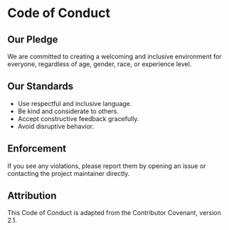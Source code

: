 # Code of Conduct

## Our Pledge
We are committed to creating a welcoming and inclusive environment for everyone, regardless of age, gender, race, or experience level.

## Our Standards
- Use respectful and inclusive language.
- Be kind and considerate to others.
- Accept constructive feedback gracefully.
- Avoid disruptive behavior.

## Enforcement
If you see any violations, please report them by opening an issue or contacting the project maintainer directly.

## Attribution
This Code of Conduct is adapted from the Contributor Covenant, version 2.1.
